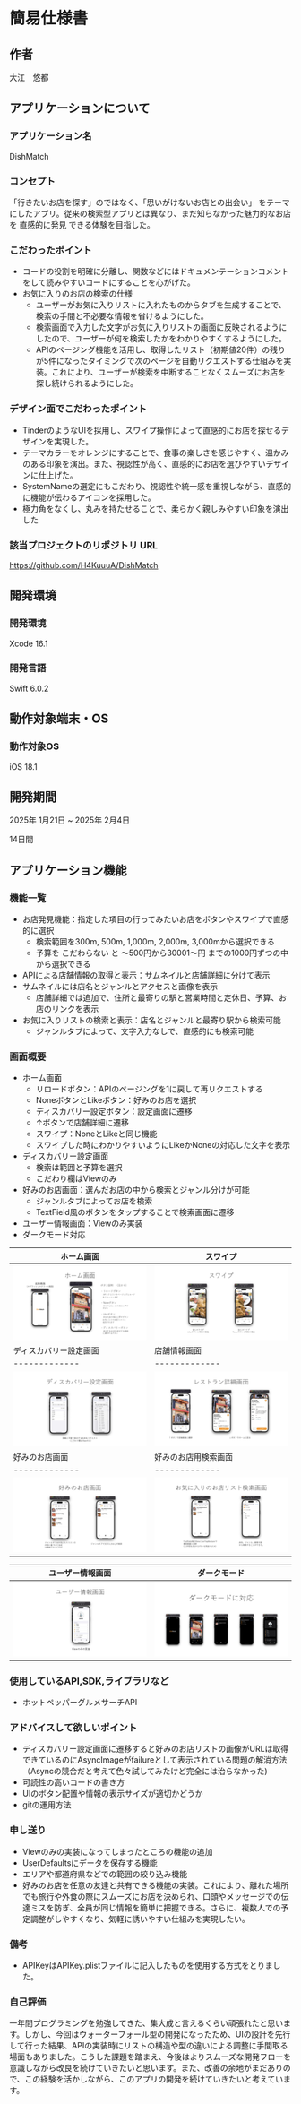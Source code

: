 
# 簡易仕様書

## 作者
大江　悠都

## アプリケーションについて
### アプリケーション名
DishMatch

### コンセプト
「行きたいお店を探す」のではなく、「思いがけないお店との出会い」 をテーマにしたアプリ。従来の検索型アプリとは異なり、まだ知らなかった魅力的なお店を 直感的に発見 できる体験を目指した。

### こだわったポイント
- コードの役割を明確に分離し、関数などにはドキュメンテーションコメントをして読みやすいコードにすることを心がげた。
- お気に入りのお店の検索の仕様
    - ユーザーがお気に入りリストに入れたものからタブを生成することで、検索の手間と不必要な情報を省けるようにした。
    - 検索画面で入力した文字がお気に入りリストの画面に反映されるようにしたので、ユーザーが何を検索したかをわかりやすくするようにした。
    - APIのページング機能を活用し、取得したリスト（初期値20件）の残りが5件になったタイミングで次のページを自動リクエストする仕組みを実装。これにより、ユーザーが検索を中断することなくスムーズにお店を探し続けられるようにした。
### デザイン面でこだわったポイント
- TinderのようなUIを採用し、スワイプ操作によって直感的にお店を探せるデザインを実現した。
- テーマカラーをオレンジにすることで、食事の楽しさを感じやすく、温かみのある印象を演出。また、視認性が高く、直感的にお店を選びやすいデザインに仕上げた。
- SystemNameの選定にもこだわり、視認性や統一感を重視しながら、直感的に機能が伝わるアイコンを採用した。
- 極力角をなくし、丸みを持たせることで、柔らかく親しみやすい印象を演出した
### 該当プロジェクトのリポジトリ URL
https://github.com/H4KuuuA/DishMatch

## 開発環境
### 開発環境
Xcode 16.1

### 開発言語
Swift 6.0.2

## 動作対象端末・OS
### 動作対象OS
iOS 18.1

## 開発期間
2025年 1月21日 ~ 2025年 2月4日

14日間

## アプリケーション機能
### 機能一覧
- お店発見機能：指定した項目の行ってみたいお店をボタンやスワイプで直感的に選択
    - 検索範囲を300m, 500m, 1,000m, 2,000m, 3,000mから選択できる
    - 予算を こだわらない と 〜500円から30001〜円 までの1000円ずつの中から選択できる
- APIによる店舗情報の取得と表示：サムネイルと店舗詳細に分けて表示
 - サムネイルには店名とジャンルとアクセスと画像を表示
    - 店舗詳細では追加で、住所と最寄りの駅と営業時間と定休日、予算、お店のリンクを表示
- お気に入りリストの検索と表示：店名とジャンルと最寄り駅から検索可能
    - ジャンルタブによって、文字入力なしで、直感的にも検索可能


### 画面概要
- ホーム画面
     - リロードボタン：APIのページングを1に戻して再リクエストする
     - NoneボタンとLikeボタン：好みのお店を選択
     - ディスカバリー設定ボタン：設定画面に遷移
     - ↑ボタンで店舗詳細に遷移
     - スワイプ：NoneとLikeと同じ機能
     - スワイプした時にわかりやすいようにLikeかNoneの対応した文字を表示
- ディスカバリー設定画面
    - 検索は範囲と予算を選択
    - こだわり欄はViewのみ
- 好みのお店画面：選んだお店の中から検索とジャンル分けが可能
    - ジャンルタブによってお店を検索
    - TextField風のボタンをタップすることで検索画面に遷移
- ユーザー情報画面：Viewのみ実装
- ダークモード対応

| ホーム画面  | スワイプ |
| ------------- | ------------- |
| ![ホーム画面](https://github.com/H4KuuuA/DishMatch/blob/img-repo/DishMatch/Preview%20Content/Assets.xcassets/HomeExplanatoryImage.imageset/%E8%AA%B2%E9%A1%8C%E9%81%B8%E8%80%83%E8%B3%87%E6%96%99PDF_page-0001.jpg?raw=true)  | ![スワイプ](https://github.com/H4KuuuA/DishMatch/blob/img-repo/DishMatch/Preview%20Content/Assets.xcassets/SwipeExplanatoryImage.imageset/%E8%AA%B2%E9%A1%8C%E9%81%B8%E8%80%83%E8%B3%87%E6%96%99PDF_page-0002.jpg?raw=true)  |
| ディスカバリー設定画面 | 店舗情報画面 |
| ------------- | ------------- |
| ![ディスカバリー設定画面](https://github.com/H4KuuuA/DishMatch/blob/img-repo/DishMatch/Preview%20Content/Assets.xcassets/DisciveryExplanatoryImage.imageset/%E8%AA%B2%E9%A1%8C%E9%81%B8%E8%80%83%E8%B3%87%E6%96%99PDF_page-0003.jpg?raw=true)  | ![店舗情報画面](https://github.com/H4KuuuA/DishMatch/blob/img-repo/DishMatch/Preview%20Content/Assets.xcassets/StoreInfoExplanatoryImage.imageset/%E8%AA%B2%E9%A1%8C%E9%81%B8%E8%80%83%E8%B3%87%E6%96%99PDF_page-0004.jpg?raw=true)  |
| 好みのお店画面  | 好みのお店用検索画面 |
| ------------- | ------------- |
| ![好みのお店画面](https://github.com/H4KuuuA/DishMatch/blob/img-repo/DishMatch/Preview%20Content/Assets.xcassets/LikesExplanatoryImage.imageset/%E8%AA%B2%E9%A1%8C%E9%81%B8%E8%80%83%E8%B3%87%E6%96%99PDF_page-0005.jpg?raw=true)  | ![好みのお店用検索画面](https://github.com/H4KuuuA/DishMatch/blob/img-repo/DishMatch/Preview%20Content/Assets.xcassets/SearchExplanatoryImage.imageset/%E8%AA%B2%E9%A1%8C%E9%81%B8%E8%80%83%E8%B3%87%E6%96%99PDF_page-0006.jpg?raw=true)  |

| ユーザー情報画面  | ダークモード |
| ------------- | ------------- |
| ![ユーザー情報画面](https://github.com/H4KuuuA/DishMatch/blob/img-repo/DishMatch/Preview%20Content/Assets.xcassets/UserInfoExplanatoryImage.imageset/%E8%AA%B2%E9%A1%8C%E9%81%B8%E8%80%83%E8%B3%87%E6%96%99PDF_page-0007.jpg?raw=true)  | ![ダークモード](https://github.com/H4KuuuA/DishMatch/blob/img-repo/DishMatch/Preview%20Content/Assets.xcassets/DarkModeExplanatoryImage.imageset/%E8%AA%B2%E9%A1%8C%E9%81%B8%E8%80%83%E8%B3%87%E6%96%99PDF_page-0008.jpg?raw=true)  |
### 使用しているAPI,SDK,ライブラリなど
- ホットペッパーグルメサーチAPI

### アドバイスして欲しいポイント
- ディスカバリー設定画面に遷移すると好みのお店リストの画像がURLは取得できているのにAsyncImageがfailureとして表示されている問題の解消方法（Asyncの競合だと考えて色々試してみたけど完全には治らなかった)
- 可読性の高いコードの書き方
- UIのボタン配置や情報の表示サイズが適切かどうか
- gitの運用方法

### 申し送り
- Viewのみの実装になってしまったところの機能の追加
- UserDefaultsにデータを保存する機能
- エリアや都道府県などでの範囲の絞り込み機能
- 好みのお店を任意の友達と共有できる機能の実装。これにより、離れた場所でも旅行や外食の際にスムーズにお店を決められ、口頭やメッセージでの伝達ミスを防ぎ、全員が同じ情報を簡単に把握できる。さらに、複数人での予定調整がしやすくなり、気軽に誘いやすい仕組みを実現したい。

### 備考
- APIKeyはAPIKey.plistファイルに記入したものを使用する方式をとりました。

### 自己評価
一年間プログラミングを勉強してきた、集大成と言えるくらい頑張れたと思います。しかし、今回はウォーターフォール型の開発になったため、UIの設計を先行して行った結果、APIの実装時にリストの構造や型の違いによる調整に手間取る場面もありました。こうした課題を踏まえ、今後はよりスムーズな開発フローを意識しながら改良を続けていきたいと思います。また、改善の余地がまだありので、この経験を活かしながら、このアプリの開発を続けていきたいと考えています。
